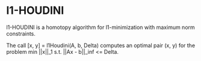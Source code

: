 # l1-HOUDINI

l1-HOUDINI is a homotopy algorithm for l1-minimization with maximum norm constraints.

The call [x, y] = l1Houdini(A, b, Delta) computes an optimal pair (x, y) for the problem min ||x||_1  s.t. ||Ax - b||_inf <= Delta.